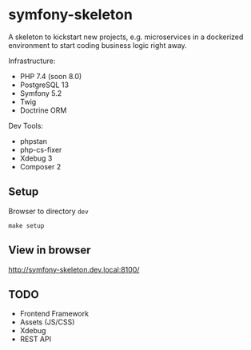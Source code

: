 # symfony-skeleton

A skeleton to kickstart new projects, e.g. microservices in a dockerized environment to start coding business logic right away.

Infrastructure:
* PHP 7.4 (soon 8.0)
* PostgreSQL 13
* Symfony 5.2
* Twig
* Doctrine ORM

Dev Tools:
* phpstan
* php-cs-fixer
* Xdebug 3
* Composer 2

## Setup

Browser to directory `dev`

`make setup`

## View in browser

http://symfony-skeleton.dev.local:8100/

## TODO

- Frontend Framework
- Assets (JS/CSS)
- Xdebug
- REST API